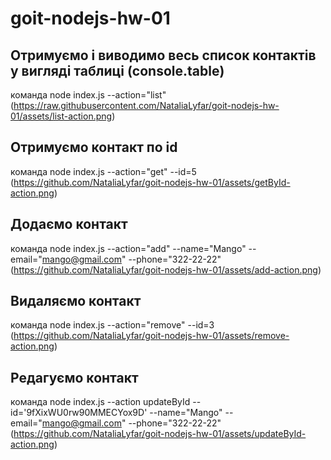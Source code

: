 # goit-nodejs-hw-01
## Отримуємо і виводимо весь список контактів у вигляді таблиці (console.table)
команда node index.js --action="list"
(https://raw.githubusercontent.com/NataliaLyfar/goit-nodejs-hw-01/assets/list-action.png)
## Oтримуємо контакт по id
команда node index.js --action="get" --id=5
(https://github.com/NataliaLyfar/goit-nodejs-hw-01/assets/getById-action.png)
## Додаємо контакт
команда node index.js --action="add" --name="Mango" --email="mango@gmail.com" --phone="322-22-22"
(https://github.com/NataliaLyfar/goit-nodejs-hw-01/assets/add-action.png)
## Видаляємо контакт
команда node index.js --action="remove" --id=3
(https://github.com/NataliaLyfar/goit-nodejs-hw-01/assets/remove-action.png)
## Редагуємо контакт
команда node index.js --action updateById --id='9fXixWU0rw90MMECYox9D' --name="Mango" --email="mango@gmail.com" --phone="322-22-22"
(https://github.com/NataliaLyfar/goit-nodejs-hw-01/assets/updateById-action.png)
